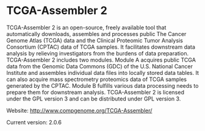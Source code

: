 # TCGA-Assembler 2

TCGA-Assembler 2 is an open-source, freely available tool that automatically downloads, assembles and processes public The Cancer Genome Atlas (TCGA) data and the Clinical Proteomic Tumor Analysis Consortium (CPTAC) data of TCGA samples. It facilitates downstream data analysis by relieving investigators from the burdens of data preparation. TCGA-Assembler 2 includes two modules. Module A acquires public TCGA data from the Genomic Data Commons (GDC) of the U.S. National Cancer Institute and assembles individual data files into locally stored data tables. It can also acquire mass spectrometry proteomics data of TCGA samples generated by the CPTAC. Module B fulfills various data processing needs to prepare them for downstream analysis. TCGA-Assembler 2 is licensed under the GPL version 3 and can be distributed under GPL version 3.

Website: http://www.compgenome.org/TCGA-Assembler/

Current version: 2.0.6
